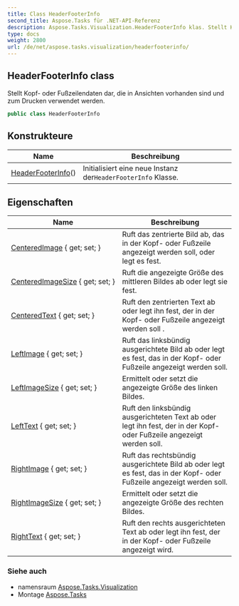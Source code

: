 ```yaml
---
title: Class HeaderFooterInfo
second_title: Aspose.Tasks für .NET-API-Referenz
description: Aspose.Tasks.Visualization.HeaderFooterInfo klas. Stellt Kopf oder Fußzeilendaten dar die in Ansichten vorhanden sind und zum Drucken verwendet werden.
type: docs
weight: 2800
url: /de/net/aspose.tasks.visualization/headerfooterinfo/
---
```

## HeaderFooterInfo class

Stellt Kopf- oder Fußzeilendaten dar, die in Ansichten vorhanden sind und zum Drucken verwendet werden.

```csharp
public class HeaderFooterInfo
```

## Konstrukteure

| Name | Beschreibung |
| --- | --- |
| [HeaderFooterInfo](headerfooterinfo/)() | Initialisiert eine neue Instanz der`HeaderFooterInfo` Klasse. |

## Eigenschaften

| Name | Beschreibung |
| --- | --- |
| [CenteredImage](../../aspose.tasks.visualization/headerfooterinfo/centeredimage/) { get; set; } | Ruft das zentrierte Bild ab, das in der Kopf- oder Fußzeile angezeigt werden soll, oder legt es fest. |
| [CenteredImageSize](../../aspose.tasks.visualization/headerfooterinfo/centeredimagesize/) { get; set; } | Ruft die angezeigte Größe des mittleren Bildes ab oder legt sie fest. |
| [CenteredText](../../aspose.tasks.visualization/headerfooterinfo/centeredtext/) { get; set; } | Ruft den zentrierten Text ab oder legt ihn fest, der in der Kopf- oder Fußzeile angezeigt werden soll . |
| [LeftImage](../../aspose.tasks.visualization/headerfooterinfo/leftimage/) { get; set; } | Ruft das linksbündig ausgerichtete Bild ab oder legt es fest, das in der Kopf- oder Fußzeile angezeigt werden soll. |
| [LeftImageSize](../../aspose.tasks.visualization/headerfooterinfo/leftimagesize/) { get; set; } | Ermittelt oder setzt die angezeigte Größe des linken Bildes. |
| [LeftText](../../aspose.tasks.visualization/headerfooterinfo/lefttext/) { get; set; } | Ruft den linksbündig ausgerichteten Text ab oder legt ihn fest, der in der Kopf- oder Fußzeile angezeigt werden soll. |
| [RightImage](../../aspose.tasks.visualization/headerfooterinfo/rightimage/) { get; set; } | Ruft das rechtsbündig ausgerichtete Bild ab oder legt es fest, das in der Kopf- oder Fußzeile angezeigt werden soll. |
| [RightImageSize](../../aspose.tasks.visualization/headerfooterinfo/rightimagesize/) { get; set; } | Ermittelt oder setzt die angezeigte Größe des rechten Bildes. |
| [RightText](../../aspose.tasks.visualization/headerfooterinfo/righttext/) { get; set; } | Ruft den rechts ausgerichteten Text ab oder legt ihn fest, der in der Kopf- oder Fußzeile angezeigt wird. |

### Siehe auch

* namensraum [Aspose.Tasks.Visualization](../../aspose.tasks.visualization/)
* Montage [Aspose.Tasks](../../)


